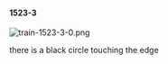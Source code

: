 #### 1523-3
![train-1523-3-0.png](https://github.com/lil-lab/nlvr/raw/master/nlvr/train/images/46/train-1523-3-0.png "train-1523-3-0.png")

there is a black circle touching the edge